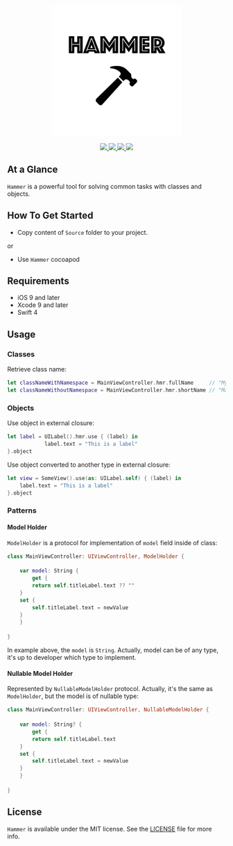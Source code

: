 <p align="center" >
	<img src="/Images/logo_2048_2048.png" alt="Hammer" title="Hammer" width="300px" height="300px">
</p>

<p align="center">
	<a href="https://swift.org">
		<img src="https://img.shields.io/badge/Swift-4.0-orange.svg?style=flat">
	</a>
	<a href="https://cocoapods.org">
		<img src="https://img.shields.io/cocoapods/v/Hammer.svg">
	</a>
	<a href="https://cocoapods.org">
		<img src="https://img.shields.io/cocoapods/dt/Hammer.svg">
	</a>
	<a href="https://tldrlegal.com/license/mit-license">
		<img src="https://img.shields.io/badge/License-MIT-blue.svg?style=flat">
	</a>
</p>

## At a Glance

`Hammer` is a powerful tool for solving common tasks with classes and objects.

## How To Get Started

- Copy content of `Source` folder to your project.

or

- Use `Hammer` cocoapod

## Requirements

* iOS 9 and later
* Xcode 9 and later
* Swift 4

## Usage

### Classes

Retrieve class name:

```swift
let classNameWithNamespace = MainViewController.hmr.fullName     // "MyApplication.MainViewController"
let classNameWithoutNamespace = MainViewController.hmr.shortName // "MainViewController"
```

### Objects

Use object in external closure:

```swift
let label = UILabel().hmr.use { (label) in
            label.text = "This is a label"
}.object
```

Use object converted to another type in external closure:

```swift
let view = SomeView().use(as: UILabel.self) { (label) in
    label.text = "This is a label"
}.object
```

### Patterns

#### Model Holder

`ModelHolder` is a protocol for implementation of `model` field inside of class:

```swift
class MainViewController: UIViewController, ModelHolder {

    var model: String {
        get {
	    return self.titleLabel.text ?? ""
	}
	set {
	    self.titleLabel.text = newValue
	}
    }

}
```

In example above, the `model` is `String`. Actually, model can be of any type, it's up to developer which type to implement.

#### Nullable Model Holder

Represented by `NullableModelHolder` protocol. Actually, it's the same as `ModelHolder`, but the model is of nullable type:

```swift
class MainViewController: UIViewController, NullableModelHolder {

    var model: String? {
        get {
	    return self.titleLabel.text
	}
	set {
	    self.titleLabel.text = newValue
	}
    }

}
```

## License

`Hammer` is available under the MIT license. See the [LICENSE](./LICENSE) file for more info.
